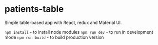 # patients-table
Simple table-based app with React, redux and Material UI.

`npm install` - to install node modules
`npm run dev` - to run in development mode
`npm run build` - to build production version
